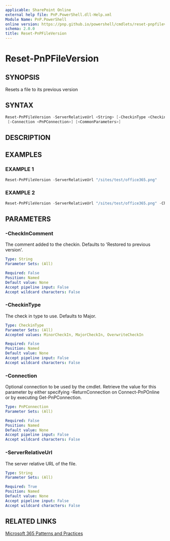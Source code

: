 ```yaml
---
applicable: SharePoint Online
external help file: PnP.PowerShell.dll-Help.xml
Module Name: PnP.PowerShell
online version: https://pnp.github.io/powershell/cmdlets/reset-pnpfileversion
schema: 2.0.0
title: Reset-PnPFileVersion
---
```


# Reset-PnPFileVersion

## SYNOPSIS
Resets a file to its previous version

## SYNTAX

```powershell
Reset-PnPFileVersion -ServerRelativeUrl <String> [-CheckinType <CheckinType>] [-CheckInComment <String>]
 [-Connection <PnPConnection>] [<CommonParameters>]
```

## DESCRIPTION

## EXAMPLES

### EXAMPLE 1
```powershell
Reset-PnPFileVersion -ServerRelativeUrl "/sites/test/office365.png"
```

### EXAMPLE 2
```powershell
Reset-PnPFileVersion -ServerRelativeUrl "/sites/test/office365.png" -CheckinType MajorCheckin -Comment "Restored to previous version"
```

## PARAMETERS

### -CheckInComment
The comment added to the checkin. Defaults to 'Restored to previous version'.

```yaml
Type: String
Parameter Sets: (All)

Required: False
Position: Named
Default value: None
Accept pipeline input: False
Accept wildcard characters: False
```

### -CheckinType
The check in type to use. Defaults to Major.

```yaml
Type: CheckinType
Parameter Sets: (All)
Accepted values: MinorCheckIn, MajorCheckIn, OverwriteCheckIn

Required: False
Position: Named
Default value: None
Accept pipeline input: False
Accept wildcard characters: False
```

### -Connection
Optional connection to be used by the cmdlet. Retrieve the value for this parameter by either specifying -ReturnConnection on Connect-PnPOnline or by executing Get-PnPConnection.

```yaml
Type: PnPConnection
Parameter Sets: (All)

Required: False
Position: Named
Default value: None
Accept pipeline input: False
Accept wildcard characters: False
```

### -ServerRelativeUrl
The server relative URL of the file.

```yaml
Type: String
Parameter Sets: (All)

Required: True
Position: Named
Default value: None
Accept pipeline input: False
Accept wildcard characters: False
```



## RELATED LINKS

[Microsoft 365 Patterns and Practices](https://aka.ms/m365pnp)